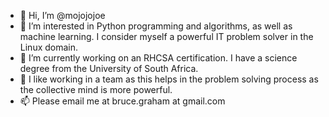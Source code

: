 - 👋 Hi, I’m @mojojojoe
- 👀 I’m interested in Python programming and algorithms, as well as machine learning.  I consider myself a powerful IT problem solver in the Linux domain.
- 🌱 I’m currently working on an RHCSA certification. I have a science degree from the University of South Africa. 
- 💞️ I like working in a team as this helps in the problem solving process as the collective mind is more powerful. 
- 📫 Please email me at bruce.graham at gmail.com 
<!---
mojojojoe/mojojojoe is a ✨ special ✨ repository because its `README.md` (this file) appears on your GitHub profile.
You can click the Preview link to take a look at your changes.
--->
